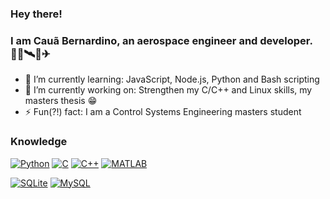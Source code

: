 ### Hey there!

### I am Cauã Bernardino, an aerospace engineer and developer. 👨‍💻🛰🚀✈

- 🌱 I’m currently learning: JavaScript, Node.js, Python and Bash scripting
- 🔭 I’m currently working on: Strengthen my C/C++ and Linux skills, my masters thesis 😁
- ⚡ Fun(?!) fact: I am a Control Systems Engineering masters student

### Knowledge

[![Python](https://img.shields.io/badge/-Python-3776AB?style=flat&logo=Python&logoColor=white&link=https://github.com/cauabernardino/)](https://github.com/cauabernardino/)
[![C](https://img.shields.io/badge/--A8B9CC?style=flat&logo=C&logoColor=black&link=https://github.com/cauabernardino/)](https://github.com/cauabernardino/)
[![C++](http://img.shields.io/badge/-C++-00599C?style=flat&logo=Cplusplus&link=https://github.com/cauabernardino)](https://github.com/cauabernardino/)
[![MATLAB](https://img.shields.io/badge/-MATLAB-important?style=flat&logo=&link=https://github.com/cauabernardino/)](https://github.com/cauabernardino/)

[![SQLite](https://img.shields.io/badge/-SQLite-003B57?style=flat&logo=SQLite&link=https://github.com/cauabernardino/)](https://github.com/cauabernardino/)
[![MySQL](https://img.shields.io/badge/-MySQL-4479A1?style=flat&logo=MySQL&logoColor=white&link=https://github.com/cauabernardino/)](https://github.com/cauabernardino/)

<!--
## Knowledge

[![PostgreSQL](https://img.shields.io/badge/-PostgreSQL-336791?style=flat-square&logo=postgresql&link=https://github.com/fabioniglio/)](https://github.com/fabioniglio/)


Here are some ideas to get you started:

- 🔭 I’m currently working on ...
- 🌱 I’m currently learning ...
- 👯 I’m looking to collaborate on ...
- 🤔 I’m looking for help with ...
- 💬 Ask me about ...
- 📫 How to reach me: ...
- 😄 Pronouns: ...
- ⚡ Fun fact: ... 
-->
